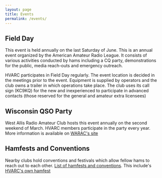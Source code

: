 ```yaml
---
layout: page
title: Events
permalink: /events/
---
```


## Field Day

This event is held annually on the last Saturday of June.  This is an annual event organized by the American Amateur Radio League. It consists of various activities conducted by hams including a CQ party, demonstrations for the public, media reach-outs and emergency outreach.

HVARC participates in Field Day regularly. The event location is decided in the meetings prior to the event. Equipment is supplied by operators and the club owns a trailer in which operations take place. The club uses its call sign (KC9KQ) for the new and inexperienced to participate in advanced contacts (those reserved for the general and amateur extra licensees)

## Wisconsin QSO Party
West Allis Radio Amateur Club hosts this event annually on the second weekend of March.  HVARC members participate in the party every year.  More information is available on [WARAC's site](https://www.warac.org/wqp/wqp.htm)

## Hamfests and Conventions

Nearby clubs hold conventions and festivals which allow fellow hams to reach out to each other. [List of hamfests and conventions](http://www.arrl.org/hamfests/search/page:1/Location.zip:53818/Location.area:250/model:Event).  This include's [HVARC's own hamfest](/hamfest/)
